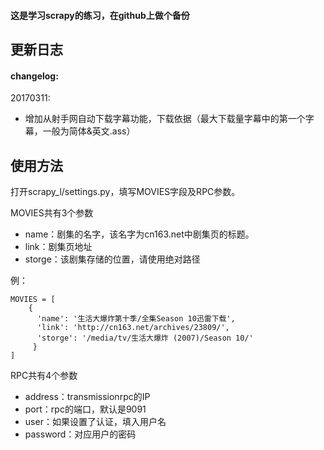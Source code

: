 #### 这是学习scrapy的练习，在github上做个备份 ####
## 更新日志 ##
#### changelog:
20170311:
- 增加从射手网自动下载字幕功能，下载依据（最大下载量字幕中的第一个字幕，一般为简体&英文.ass）
## 使用方法 ##
打开scrapy_l/settings.py，填写MOVIES字段及RPC参数。

MOVIES共有3个参数
- name：剧集的名字，该名字为cn163.net中剧集页的标题。
- link：剧集页地址
- storge：该剧集存储的位置，请使用绝对路径


例：
```
MOVIES = [
    {
      'name': '生活大爆炸第十季/全集Season 10迅雷下载', 
      'link': 'http://cn163.net/archives/23809/', 
      'storge': '/media/tv/生活大爆炸 (2007)/Season 10/'
     }
]
```
RPC共有4个参数


- address：transmissionrpc的IP
- port：rpc的端口，默认是9091
- user：如果设置了认证，填入用户名
- password：对应用户的密码
